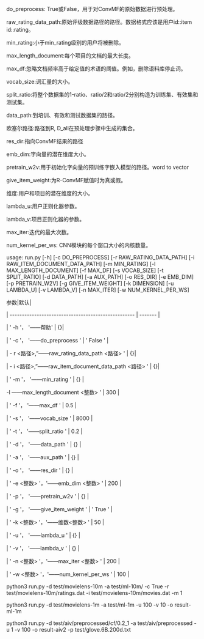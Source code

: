  do_preprocess: True或False，用于对ConvMF的原始数据进行预处理。

raw_rating_data_path:原始评级数据路径的路径。数据格式应该是用户id::item id::rating。

min_rating:小于min_rating级别的用户将被删除。

max_length_document:每个项目的文档的最大长度。

max_df:忽略文档频率高于给定值的术语的阈值。例如，删除语料库停止词。

vocab_size:词汇量的大小。

split_ratio:将整个数据集的1-ratio、ratio/2和ratio/2分别构造为训练集、有效集和测试集。

data_path:到培训、有效和测试数据集的路径。

欧塞尔路径:路径到R, D_all在预处理步骤中生成的集合。

res_dir:指向ConvMF结果的路径

emb_dim:字向量的潜在维度大小。

pretrain_w2v:用于初始化字向量的预训练字嵌入模型的路径。word to vector

give_item_weight:为R-ConvMF赋值时为真或假。

维度:用户和项目的潜在维度的大小。

lambda_u:用户正则化器参数。

lambda_v:项目正则化器的参数。

max_iter:迭代的最大次数。

num_kernel_per_ws: CNN模块的每个窗口大小的内核数量。



usage: run.py [-h] [-c DO_PREPROCESS] [-r RAW_RATING_DATA_PATH] [-i RAW_ITEM_DOCUMENT_DATA_PATH] [-m MIN_RATING]
              [-l MAX_LENGTH_DOCUMENT] [-f MAX_DF] [-s VOCAB_SIZE] [-t SPLIT_RATIO] [-d DATA_PATH] [-a AUX_PATH]
              [-o RES_DIR] [-e EMB_DIM] [-p PRETRAIN_W2V] [-g GIVE_ITEM_WEIGHT] [-k DIMENSION] [-u LAMBDA_U]
              [-v LAMBDA_V] [-n MAX_ITER] [-w NUM_KERNEL_PER_WS]



参数|默认|

| --------------------------------------------------- | ------- |

| ' -h '， '——帮助' | {}|

| ' -c '， '——do_preprocess ' | ' False ' |

| - r <路径>,”——raw_rating_data_path <路径> ' | {}|

| - i <路径>,”——raw_item_document_data_path <路径> ' | {}|

| ' -m '， '——min_rating ' | {} |

-l ——max_length_document <整数> ' | 300 |

| ' -f '， '——max_df ' | 0.5 |

| ' -s '， '——vocab_size ' | 8000 |

| ' -t '， '——split_ratio ' | 0.2 |

| ' -d '， '——data_path ' | {} |

| ' -a '， '——aux_path ' | {} |

| ' -o '， '——res_dir ' | {} |

| ' -e <整数> '，'——emb_dim <整数> ' | 200 |

| ' -p '， '——pretrain_w2v ' | {} |

| ' -g '， '——give_item_weight ' | ' True ' |

| ' -k <整数> '，'——维数<整数> ' | 50 |

| ' -u '， '——lambda_u ' | {} |

| ' -v '， '——lambda_v ' | {} |

| ' -n <整数> '，'——max_iter <整数> ' | 200 |

| ' -w <整数> '，'——num_kernel_per_ws ' | 100 |


 python3 run.py -d test/movielens-10m -a test/ml-10m/ -c True -r test/movielens-10m/ratings.dat -i test/movielens-10m/movies.dat -m 1

python3 run.py -d test/movielens-1m -a test/ml-1m -u 100 -v 10 -o result-ml-1m



 python3 run.py -d test/aiv/preprocessed/cf/0.2_1 -a test/aiv/preprocessed -u 1 -v 100 -o result-aiv2 -p test/glove.6B.200d.txt
